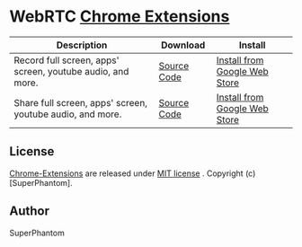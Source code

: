 # WebRTC [Chrome Extensions](https://github.com/Super-Phantoms/ChromeExtension-WebRTC)

| Description        | Download           | Install |
| ------------- |-------------|-------------|
| Record full screen, apps' screen, youtube audio, and more. | [Source Code](https://github.com/Super-Phantoms/ChromeExtension-WebRTC/tree/master/screen-recording) | [Install from Google Web Store](https://chrome.google.com/webstore/detail/recordrtc/ndcljioonkecdnaaihodjgiliohngojp) |
| Share full screen, apps' screen, youtube audio, and more. | [Source Code](https://github.com/muaz-khan/ChromeExtension-WebRTC/tree/master/desktopCapture-p2p) | [Install from Google Web Store](https://chrome.google.com/webstore/detail/webrtc-desktop-sharing/nkemblooioekjnpfekmjhpgkackcajhg)  |

## License

[Chrome-Extensions](https://github.com/Super-Phantoms/ChromeExtension-WebRTC) are released under [MIT license](https://github.com/Super-Phantoms/ChromeExtension-WebRTC/blob/master/LICENSE) . Copyright (c) [SuperPhantom].

## Author
SuperPhantom

